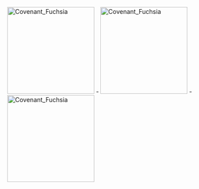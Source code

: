 <img src="https://i.ibb.co/WBJ9Wbr/Superior-extende-udc-02.jpg" alt="Covenant_Fuchsia" title="Covenant_Fuchsia" height="200"> - <img src="https://i.ibb.co/Fh1t8B5/Superior-extende-udc-01.jpg" alt="Covenant_Fuchsia" title="Covenant_Fuchsia" height="200"> - <img src="https://i.ibb.co/RBC3rmC/Superior-extende-udc-03.jpg" alt="Covenant_Fuchsia" title="Covenant_Fuchsia" height="200"> 
